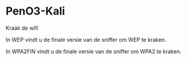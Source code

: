 # PenO3-Kali
Kraak de wifi

In WEP vindt u de finale versie van de sniffer om WEP te kraken.

In WPA2FIN vindt u de finale versie van de sniffer om WPA2 te kraken.
